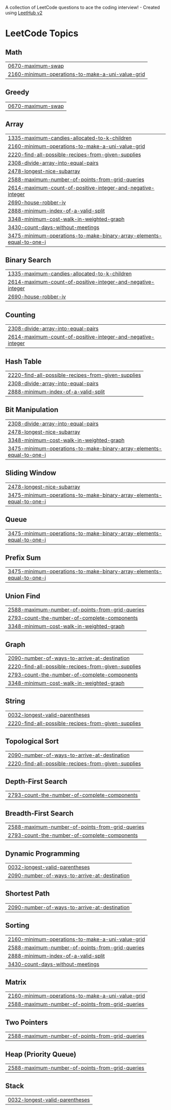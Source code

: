A collection of LeetCode questions to ace the coding interview! - Created using [LeetHub v2](https://github.com/arunbhardwaj/LeetHub-2.0)
<!---LeetCode Topics Start-->
# LeetCode Topics
## Math
|  |
| ------- |
| [0670-maximum-swap](https://github.com/Gokulsgkg/Leetcode/tree/master/0670-maximum-swap) |
| [2160-minimum-operations-to-make-a-uni-value-grid](https://github.com/Gokulsgkg/Leetcode/tree/master/2160-minimum-operations-to-make-a-uni-value-grid) |
## Greedy
|  |
| ------- |
| [0670-maximum-swap](https://github.com/Gokulsgkg/Leetcode/tree/master/0670-maximum-swap) |
## Array
|  |
| ------- |
| [1335-maximum-candies-allocated-to-k-children](https://github.com/Gokulsgkg/Leetcode/tree/master/1335-maximum-candies-allocated-to-k-children) |
| [2160-minimum-operations-to-make-a-uni-value-grid](https://github.com/Gokulsgkg/Leetcode/tree/master/2160-minimum-operations-to-make-a-uni-value-grid) |
| [2220-find-all-possible-recipes-from-given-supplies](https://github.com/Gokulsgkg/Leetcode/tree/master/2220-find-all-possible-recipes-from-given-supplies) |
| [2308-divide-array-into-equal-pairs](https://github.com/Gokulsgkg/Leetcode/tree/master/2308-divide-array-into-equal-pairs) |
| [2478-longest-nice-subarray](https://github.com/Gokulsgkg/Leetcode/tree/master/2478-longest-nice-subarray) |
| [2588-maximum-number-of-points-from-grid-queries](https://github.com/Gokulsgkg/Leetcode/tree/master/2588-maximum-number-of-points-from-grid-queries) |
| [2614-maximum-count-of-positive-integer-and-negative-integer](https://github.com/Gokulsgkg/Leetcode/tree/master/2614-maximum-count-of-positive-integer-and-negative-integer) |
| [2690-house-robber-iv](https://github.com/Gokulsgkg/Leetcode/tree/master/2690-house-robber-iv) |
| [2888-minimum-index-of-a-valid-split](https://github.com/Gokulsgkg/Leetcode/tree/master/2888-minimum-index-of-a-valid-split) |
| [3348-minimum-cost-walk-in-weighted-graph](https://github.com/Gokulsgkg/Leetcode/tree/master/3348-minimum-cost-walk-in-weighted-graph) |
| [3430-count-days-without-meetings](https://github.com/Gokulsgkg/Leetcode/tree/master/3430-count-days-without-meetings) |
| [3475-minimum-operations-to-make-binary-array-elements-equal-to-one-i](https://github.com/Gokulsgkg/Leetcode/tree/master/3475-minimum-operations-to-make-binary-array-elements-equal-to-one-i) |
## Binary Search
|  |
| ------- |
| [1335-maximum-candies-allocated-to-k-children](https://github.com/Gokulsgkg/Leetcode/tree/master/1335-maximum-candies-allocated-to-k-children) |
| [2614-maximum-count-of-positive-integer-and-negative-integer](https://github.com/Gokulsgkg/Leetcode/tree/master/2614-maximum-count-of-positive-integer-and-negative-integer) |
| [2690-house-robber-iv](https://github.com/Gokulsgkg/Leetcode/tree/master/2690-house-robber-iv) |
## Counting
|  |
| ------- |
| [2308-divide-array-into-equal-pairs](https://github.com/Gokulsgkg/Leetcode/tree/master/2308-divide-array-into-equal-pairs) |
| [2614-maximum-count-of-positive-integer-and-negative-integer](https://github.com/Gokulsgkg/Leetcode/tree/master/2614-maximum-count-of-positive-integer-and-negative-integer) |
## Hash Table
|  |
| ------- |
| [2220-find-all-possible-recipes-from-given-supplies](https://github.com/Gokulsgkg/Leetcode/tree/master/2220-find-all-possible-recipes-from-given-supplies) |
| [2308-divide-array-into-equal-pairs](https://github.com/Gokulsgkg/Leetcode/tree/master/2308-divide-array-into-equal-pairs) |
| [2888-minimum-index-of-a-valid-split](https://github.com/Gokulsgkg/Leetcode/tree/master/2888-minimum-index-of-a-valid-split) |
## Bit Manipulation
|  |
| ------- |
| [2308-divide-array-into-equal-pairs](https://github.com/Gokulsgkg/Leetcode/tree/master/2308-divide-array-into-equal-pairs) |
| [2478-longest-nice-subarray](https://github.com/Gokulsgkg/Leetcode/tree/master/2478-longest-nice-subarray) |
| [3348-minimum-cost-walk-in-weighted-graph](https://github.com/Gokulsgkg/Leetcode/tree/master/3348-minimum-cost-walk-in-weighted-graph) |
| [3475-minimum-operations-to-make-binary-array-elements-equal-to-one-i](https://github.com/Gokulsgkg/Leetcode/tree/master/3475-minimum-operations-to-make-binary-array-elements-equal-to-one-i) |
## Sliding Window
|  |
| ------- |
| [2478-longest-nice-subarray](https://github.com/Gokulsgkg/Leetcode/tree/master/2478-longest-nice-subarray) |
| [3475-minimum-operations-to-make-binary-array-elements-equal-to-one-i](https://github.com/Gokulsgkg/Leetcode/tree/master/3475-minimum-operations-to-make-binary-array-elements-equal-to-one-i) |
## Queue
|  |
| ------- |
| [3475-minimum-operations-to-make-binary-array-elements-equal-to-one-i](https://github.com/Gokulsgkg/Leetcode/tree/master/3475-minimum-operations-to-make-binary-array-elements-equal-to-one-i) |
## Prefix Sum
|  |
| ------- |
| [3475-minimum-operations-to-make-binary-array-elements-equal-to-one-i](https://github.com/Gokulsgkg/Leetcode/tree/master/3475-minimum-operations-to-make-binary-array-elements-equal-to-one-i) |
## Union Find
|  |
| ------- |
| [2588-maximum-number-of-points-from-grid-queries](https://github.com/Gokulsgkg/Leetcode/tree/master/2588-maximum-number-of-points-from-grid-queries) |
| [2793-count-the-number-of-complete-components](https://github.com/Gokulsgkg/Leetcode/tree/master/2793-count-the-number-of-complete-components) |
| [3348-minimum-cost-walk-in-weighted-graph](https://github.com/Gokulsgkg/Leetcode/tree/master/3348-minimum-cost-walk-in-weighted-graph) |
## Graph
|  |
| ------- |
| [2090-number-of-ways-to-arrive-at-destination](https://github.com/Gokulsgkg/Leetcode/tree/master/2090-number-of-ways-to-arrive-at-destination) |
| [2220-find-all-possible-recipes-from-given-supplies](https://github.com/Gokulsgkg/Leetcode/tree/master/2220-find-all-possible-recipes-from-given-supplies) |
| [2793-count-the-number-of-complete-components](https://github.com/Gokulsgkg/Leetcode/tree/master/2793-count-the-number-of-complete-components) |
| [3348-minimum-cost-walk-in-weighted-graph](https://github.com/Gokulsgkg/Leetcode/tree/master/3348-minimum-cost-walk-in-weighted-graph) |
## String
|  |
| ------- |
| [0032-longest-valid-parentheses](https://github.com/Gokulsgkg/Leetcode/tree/master/0032-longest-valid-parentheses) |
| [2220-find-all-possible-recipes-from-given-supplies](https://github.com/Gokulsgkg/Leetcode/tree/master/2220-find-all-possible-recipes-from-given-supplies) |
## Topological Sort
|  |
| ------- |
| [2090-number-of-ways-to-arrive-at-destination](https://github.com/Gokulsgkg/Leetcode/tree/master/2090-number-of-ways-to-arrive-at-destination) |
| [2220-find-all-possible-recipes-from-given-supplies](https://github.com/Gokulsgkg/Leetcode/tree/master/2220-find-all-possible-recipes-from-given-supplies) |
## Depth-First Search
|  |
| ------- |
| [2793-count-the-number-of-complete-components](https://github.com/Gokulsgkg/Leetcode/tree/master/2793-count-the-number-of-complete-components) |
## Breadth-First Search
|  |
| ------- |
| [2588-maximum-number-of-points-from-grid-queries](https://github.com/Gokulsgkg/Leetcode/tree/master/2588-maximum-number-of-points-from-grid-queries) |
| [2793-count-the-number-of-complete-components](https://github.com/Gokulsgkg/Leetcode/tree/master/2793-count-the-number-of-complete-components) |
## Dynamic Programming
|  |
| ------- |
| [0032-longest-valid-parentheses](https://github.com/Gokulsgkg/Leetcode/tree/master/0032-longest-valid-parentheses) |
| [2090-number-of-ways-to-arrive-at-destination](https://github.com/Gokulsgkg/Leetcode/tree/master/2090-number-of-ways-to-arrive-at-destination) |
## Shortest Path
|  |
| ------- |
| [2090-number-of-ways-to-arrive-at-destination](https://github.com/Gokulsgkg/Leetcode/tree/master/2090-number-of-ways-to-arrive-at-destination) |
## Sorting
|  |
| ------- |
| [2160-minimum-operations-to-make-a-uni-value-grid](https://github.com/Gokulsgkg/Leetcode/tree/master/2160-minimum-operations-to-make-a-uni-value-grid) |
| [2588-maximum-number-of-points-from-grid-queries](https://github.com/Gokulsgkg/Leetcode/tree/master/2588-maximum-number-of-points-from-grid-queries) |
| [2888-minimum-index-of-a-valid-split](https://github.com/Gokulsgkg/Leetcode/tree/master/2888-minimum-index-of-a-valid-split) |
| [3430-count-days-without-meetings](https://github.com/Gokulsgkg/Leetcode/tree/master/3430-count-days-without-meetings) |
## Matrix
|  |
| ------- |
| [2160-minimum-operations-to-make-a-uni-value-grid](https://github.com/Gokulsgkg/Leetcode/tree/master/2160-minimum-operations-to-make-a-uni-value-grid) |
| [2588-maximum-number-of-points-from-grid-queries](https://github.com/Gokulsgkg/Leetcode/tree/master/2588-maximum-number-of-points-from-grid-queries) |
## Two Pointers
|  |
| ------- |
| [2588-maximum-number-of-points-from-grid-queries](https://github.com/Gokulsgkg/Leetcode/tree/master/2588-maximum-number-of-points-from-grid-queries) |
## Heap (Priority Queue)
|  |
| ------- |
| [2588-maximum-number-of-points-from-grid-queries](https://github.com/Gokulsgkg/Leetcode/tree/master/2588-maximum-number-of-points-from-grid-queries) |
## Stack
|  |
| ------- |
| [0032-longest-valid-parentheses](https://github.com/Gokulsgkg/Leetcode/tree/master/0032-longest-valid-parentheses) |
<!---LeetCode Topics End-->